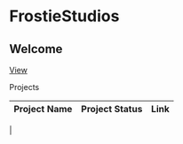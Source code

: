 # FrostieStudios

## Welcome
[View]("https://frostiestudios.github.io")


Projects

| Project Name | Project Status | Link
|---|----|-|
|

